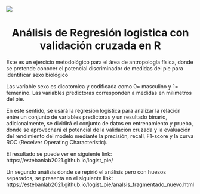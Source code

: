 <p align="left">
   <img src="https://img.shields.io/badge/STATUS-Completado-green">
</p>

<h1 align="center">Análisis de Regresión logistica con validación cruzada en R</h1>

<p>Este es un ejercicio metodológico para el área de antropología física, donde se pretende conocer el potencial discriminador de medidas del pie para identificar sexo biológico</p>

<p>Las variable sexo es dicotomica y codificada como 0= masculino y 1= femenino. Las variables predictoras corresponden a medidas en milímetros del pie.</p>

<p>En este sentido, se usará la regresión logística para analizar la relación entre un conjunto de variables predictoras y un resultado binario, adicionalmente, se dividirá el conjunto de datos en entrenamiento y prueba, donde se aprovechará el  potencial de la validación cruzada y la evaluación del rendimiento del modelo mediante la precisión, recall, F1-score y la curva ROC (Receiver Operating Characteristic).</p>

<p>El resultado se puede ver en siguiente link: https://estebanlab2021.github.io/logist_pie/ </p>

<p>Un segundo análisis donde se repirió el análisis pero con huesos separados, se presenta en el siguiente link: https://estebanlab2021.github.io/logist_pie/analsis_fragmentado_nuevo.html </p>
